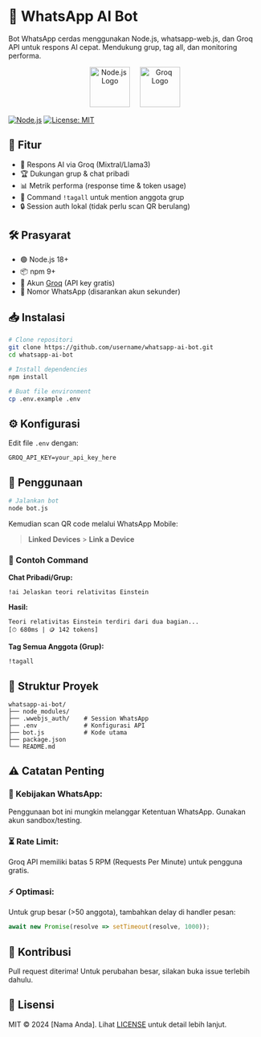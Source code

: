 # 🤖 WhatsApp AI Bot

Bot WhatsApp cerdas menggunakan Node.js, whatsapp-web.js, dan Groq API untuk respons AI cepat. Mendukung grup, tag all, dan monitoring performa.

<p align="center">
  <img src="https://upload.wikimedia.org/wikipedia/commons/d/d9/Node.js_logo.svg" alt="Node.js Logo" height="80">
  &nbsp;&nbsp;&nbsp;
  <img src="https://pbs.twimg.com/profile_images/1748477143455619072/FMnO9-MX_400x400.jpg" alt="Groq Logo" height="80">
</p>

[![Node.js](https://img.shields.io/badge/Node.js-18%2B-green)](https://nodejs.org/)
[![License: MIT](https://img.shields.io/badge/License-MIT-blue.svg)](LICENSE)

## 🌟 Fitur
- 🤖 Respons AI via Groq (Mixtral/Llama3)
- 🏆 Dukungan grup & chat pribadi
- 📊 Metrik performa (response time & token usage)
- 👥 Command `!tagall` untuk mention anggota grup
- 🔒 Session auth lokal (tidak perlu scan QR berulang)

## 🛠️ Prasyarat
- 🟢 Node.js 18+
- 📦 npm 9+
- 🔑 Akun [Groq](https://console.groq.com) (API key gratis)
- 📱 Nomor WhatsApp (disarankan akun sekunder)

## 📥 Instalasi
```bash
# Clone repositori
git clone https://github.com/username/whatsapp-ai-bot.git
cd whatsapp-ai-bot

# Install dependencies
npm install

# Buat file environment
cp .env.example .env
```

## ⚙️ Konfigurasi
Edit file `.env` dengan:
```
GROQ_API_KEY=your_api_key_here
```

## 🚀 Penggunaan
```bash
# Jalankan bot
node bot.js
```
Kemudian scan QR code melalui WhatsApp Mobile:
> **Linked Devices** > **Link a Device**

### 📌 Contoh Command
**Chat Pribadi/Grup:**
```
!ai Jelaskan teori relativitas Einstein
```
**Hasil:**
```
Teori relativitas Einstein terdiri dari dua bagian...
[⏱ 680ms | 🪙 142 tokens]
```

**Tag Semua Anggota (Grup):**
```
!tagall
```

## 📁 Struktur Proyek
```
whatsapp-ai-bot/
├── node_modules/
├── .wwebjs_auth/    # Session WhatsApp
├── .env             # Konfigurasi API
├── bot.js           # Kode utama
├── package.json
└── README.md
```

## ⚠️ Catatan Penting
### 📜 Kebijakan WhatsApp:
Penggunaan bot ini mungkin melanggar Ketentuan WhatsApp. Gunakan akun sandbox/testing.

### ⏳ Rate Limit:
Groq API memiliki batas 5 RPM (Requests Per Minute) untuk pengguna gratis.

### ⚡ Optimasi:
Untuk grup besar (>50 anggota), tambahkan delay di handler pesan:
```javascript
await new Promise(resolve => setTimeout(resolve, 1000));
```

## 🤝 Kontribusi
Pull request diterima! Untuk perubahan besar, silakan buka issue terlebih dahulu.

## 📜 Lisensi
MIT © 2024 [Nama Anda]. Lihat [LICENSE](LICENSE) untuk detail lebih lanjut.
